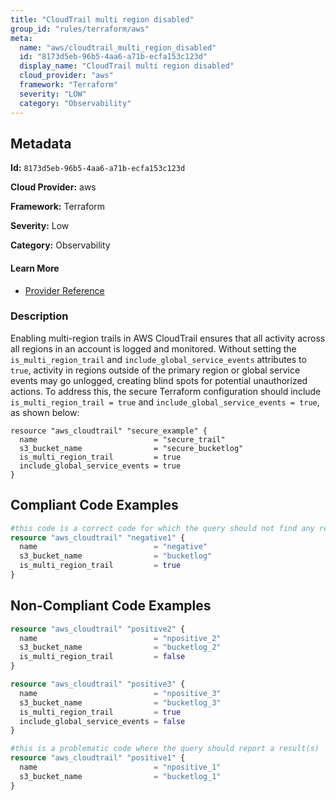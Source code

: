```yaml
---
title: "CloudTrail multi region disabled"
group_id: "rules/terraform/aws"
meta:
  name: "aws/cloudtrail_multi_region_disabled"
  id: "8173d5eb-96b5-4aa6-a71b-ecfa153c123d"
  display_name: "CloudTrail multi region disabled"
  cloud_provider: "aws"
  framework: "Terraform"
  severity: "LOW"
  category: "Observability"
---
```

## Metadata

**Id:** `8173d5eb-96b5-4aa6-a71b-ecfa153c123d`

**Cloud Provider:** aws

**Framework:** Terraform

**Severity:** Low

**Category:** Observability

#### Learn More

 - [Provider Reference](https://registry.terraform.io/providers/hashicorp/aws/latest/docs/resources/cloudtrail#is_multi_region_trail)

### Description

 Enabling multi-region trails in AWS CloudTrail ensures that all activity across all regions in an account is logged and monitored. Without setting the `is_multi_region_trail` and `include_global_service_events` attributes to `true`, activity in regions outside of the primary region or global service events may go unlogged, creating blind spots for potential unauthorized actions. To address this, the secure Terraform configuration should include `is_multi_region_trail = true` and `include_global_service_events = true`, as shown below:

```
resource "aws_cloudtrail" "secure_example" {
  name                          = "secure_trail"
  s3_bucket_name                = "secure_bucketlog"
  is_multi_region_trail         = true
  include_global_service_events = true
}
```


## Compliant Code Examples
```terraform
#this code is a correct code for which the query should not find any result
resource "aws_cloudtrail" "negative1" {
  name                          = "negative"
  s3_bucket_name                = "bucketlog"
  is_multi_region_trail         = true
}

```
## Non-Compliant Code Examples
```terraform
resource "aws_cloudtrail" "positive2" {
  name                          = "npositive_2"
  s3_bucket_name                = "bucketlog_2"
  is_multi_region_trail         = false
}

```

```terraform
resource "aws_cloudtrail" "positive3" {
  name                          = "npositive_3"
  s3_bucket_name                = "bucketlog_3"
  is_multi_region_trail         = true
  include_global_service_events = false
}

```

```terraform
#this is a problematic code where the query should report a result(s)
resource "aws_cloudtrail" "positive1" {
  name                          = "npositive_1"
  s3_bucket_name                = "bucketlog_1"
}

```